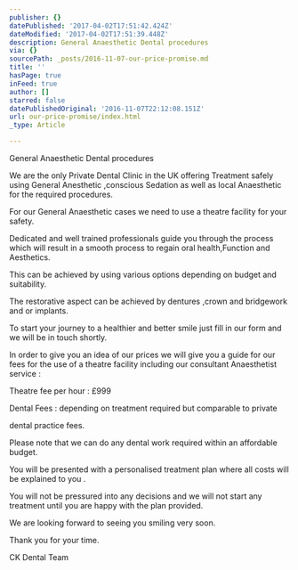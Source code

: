```yaml
---
publisher: {}
datePublished: '2017-04-02T17:51:42.424Z'
dateModified: '2017-04-02T17:51:39.448Z'
description: General Anaesthetic Dental procedures
via: {}
sourcePath: _posts/2016-11-07-our-price-promise.md
title: ''
hasPage: true
inFeed: true
author: []
starred: false
datePublishedOriginal: '2016-11-07T22:12:08.151Z'
url: our-price-promise/index.html
_type: Article

---
```

General Anaesthetic Dental procedures

We are the only Private Dental Clinic in the UK offering Treatment safely using General Anesthetic ,conscious Sedation as well as local Anaesthetic for the required procedures.

For our General Anaesthetic cases we need to use a theatre facility for your safety.

Dedicated and well trained professionals guide you through the process which will result in a smooth process to regain oral health,Function and Aesthetics.

This can be achieved by using various options depending on budget and suitability.

The restorative aspect can be achieved by dentures ,crown and bridgework and or implants.

To start your journey to a healthier and better smile just fill in our form and we will be in touch shortly.

In order to give you an idea of our prices we will give you a guide for our fees for the use of a theatre facility including our consultant Anaesthetist service :

Theatre fee per hour : £999

Dental Fees : depending on treatment required but comparable to private

dental practice fees.

Please note that we can do any dental work required within an affordable budget.

You will be presented with a personalised treatment plan where all costs will be explained to you .

You will not be pressured into any decisions and we will not start any treatment until you are happy with the plan provided.

We are looking forward to seeing you smiling very soon.

Thank you for your time.

CK Dental Team